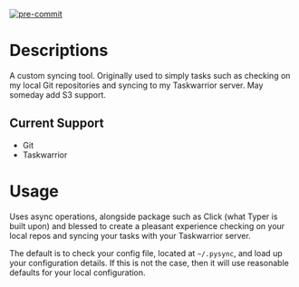 [![pre-commit](https://img.shields.io/badge/pre--commit-enabled-brightgreen?logo=pre-commit&logoColor=white)](https://github.com/pre-commit/pre-commit)

# Descriptions

A custom syncing tool. Originally used to simply tasks such as checking on my local Git repositories and syncing to my Taskwarrior server. May someday add S3 support.

## Current Support

* Git
* Taskwarrior

# Usage

Uses async operations, alongside package such as Click (what Typer is built upon) and blessed to create a pleasant experience checking on your local repos and syncing your tasks with your Taskwarrior server.

The default is to check your config file, located at `~/.pysync`, and load up your configuration details. If this is not the case, then it will use reasonable defaults for your local configuration.
